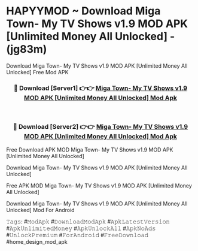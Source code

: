 # HAPYYMOD ~ Download Miga Town- My TV Shows v1.9 MOD APK [Unlimited Money All Unlocked] - (jg83m)
Download Miga Town- My TV Shows v1.9 MOD APK [Unlimited Money All Unlocked] Free Mod APK

<div align="center">
<h3>🔴 Download [Server1] 👉👉 <a href="https://apk-comot.site?title=Miga_Town-_My_TV_Shows_v1.9_MOD_APK_[Unlimited_Money_All_Unlocked]">Miga Town- My TV Shows v1.9 MOD APK [Unlimited Money All Unlocked] Mod Apk</a></h3><br>

<h3>🔴 Download [Server2] 👉👉 <a href="https://apk-comot.site?title=Miga_Town-_My_TV_Shows_v1.9_MOD_APK_[Unlimited_Money_All_Unlocked]">Miga Town- My TV Shows v1.9 MOD APK [Unlimited Money All Unlocked] Mod Apk</a></h3>
</div>


Free Download APK MOD Miga Town- My TV Shows v1.9 MOD APK [Unlimited Money All Unlocked]

Download Miga Town- My TV Shows v1.9 MOD APK [Unlimited Money All Unlocked] 

Free APK MOD Miga Town- My TV Shows v1.9 MOD APK [Unlimited Money All Unlocked] 

Download Miga Town- My TV Shows v1.9 MOD APK [Unlimited Money All Unlocked] Mod For Android

𝚃𝚊𝚐𝚜: #𝙼𝚘𝚍𝙰𝚙𝚔 #𝙳𝚘𝚠𝚗𝚕𝚘𝚊𝚍𝙼𝚘𝚍𝙰𝚙𝚔 #𝙰𝚙𝚔𝙻𝚊𝚝𝚎𝚜𝚝𝚅𝚎𝚛𝚜𝚒𝚘𝚗 #𝙰𝚙𝚔𝚄𝚗𝚕𝚒𝚖𝚒𝚝𝚎𝚍𝙼𝚘𝚗𝚎𝚢 #𝙰𝚙𝚔𝚄𝚗𝚕𝚘𝚌𝚔𝙰𝚕𝚕 #𝙰𝚙𝚔𝙽𝚘𝙰𝚍𝚜 #𝚄𝚗𝚕𝚘𝚌𝚔𝙿𝚛𝚎𝚖𝚒𝚞𝚖 #𝙵𝚘𝚛𝙰𝚗𝚍𝚛𝚘𝚒𝚍 #𝙵𝚛𝚎𝚎𝙳𝚘𝚠𝚗𝚕𝚘𝚊𝚍 #home_design_mod_apk